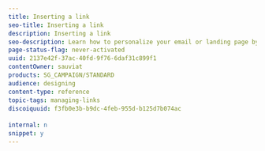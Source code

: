 ```yaml
---
title: Inserting a link
seo-title: Inserting a link
description: Inserting a link
seo-description: Learn how to personalize your email or landing page by                 inserting links into the HTML content elements.
page-status-flag: never-activated
uuid: 2137e42f-37ac-40fd-9f76-6daf31c899f1
contentOwner: sauviat
products: SG_CAMPAIGN/STANDARD
audience: designing
content-type: reference
topic-tags: managing-links
discoiquuid: f3fb0e3b-b9dc-4feb-955d-b125d7b074ac

internal: n
snippet: y
---
```


<!--# Inserting a link{#inserting-a-link}

The editor allows you to personalize an email or landing page by inserting links into the HTML content elements.

You can insert a link into any page element: image, word, group of words, block of text, etc.

>[!NOTE]
>
>The images below show how to insert a link using the [Email Designer](../../designing/using/about-email-content-design.md#about-the-email-designer) in an email.

1. Select an element and click **[!UICONTROL Insert link]** from the contextual toolbar.

   ![](assets/des_insert_link.png)

1. Choose the type of link you want to create:

    * **External link**: insert a link to an external URL.

      You can define personalization for your URLs. See [Personalizing URLs](../../designing/using/personalizing-urls.md).
    
    * **Landing page**: give access to an Adobe Campaign landing page.
    * **Subscription link**: insert a link to subscribe to an Adobe Campaign service.
    * **Unsubscription link**: insert a link to unsubscribe from an Adobe Campaign service.
    * **Link that defines an action**: define an action when an element in the landing page is clicked.

      >[!NOTE]
      >
      >This type of link is only available for landing pages.

1. You can modify the text displayed to the recipient.
1. You can set the browser behavior when the user clicks the link (for example, open a new window).

   >[!NOTE]
   >
   >Defining the browser behavior only apply to landing pages.

1. Save your changes.

Once the link is created, you can still modify it from the Settings pane. Click the pencil icon to edit its parameters.

![](assets/des_link_edit.png)

When editing an email with the [Email Designer](../../designing/using/about-email-content-design.md#about-the-email-designer), you can easily access and modify the links that you created from the table listing all the URLs included in the email. This list enables you to have a centralized view and to locate each URL in the email content. To access it, see [About tracked URLs](../../designing/using/about-tracked-urls.md).

![](assets/des_link_list.png)

>[!NOTE]
>
>Personalized URLs such as **Mirror page URL** or **Unsubscription** link cannot be modified from this list. All other links are editable.

